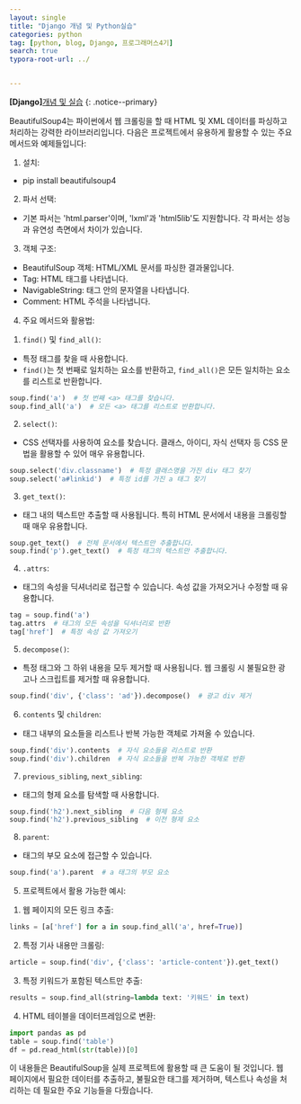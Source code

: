 ```yaml
---
layout: single
title: "Django 개념 및 Python실습"
categories: python
tag: [python, blog, Django, 프로그래머스4기]
search: true
typora-root-url: ../


---
```




**[Django]**[개념 및 실습](https://park-chanyeong.github.io)
{: .notice--primary}



BeautifulSoup4는 파이썬에서 웹 크롤링을 할 때 HTML 및 XML 데이터를 파싱하고 처리하는 강력한 라이브러리입니다.
다음은 프로젝트에서 유용하게 활용할 수 있는 주요 메서드와 예제들입니다:

1. 설치:
- pip install beautifulsoup4

2. 파서 선택:
- 기본 파서는 'html.parser'이며, 'lxml'과 'html5lib'도 지원합니다. 각 파서는 성능과 유연성 측면에서 차이가 있습니다.

3. 객체 구조:
- BeautifulSoup 객체: HTML/XML 문서를 파싱한 결과물입니다.
- Tag: HTML 태그를 나타냅니다.
- NavigableString: 태그 안의 문자열을 나타냅니다.
- Comment: HTML 주석을 나타냅니다.

4. 주요 메서드와 활용법:

1) `find()` 및 `find_all()`:
- 특정 태그를 찾을 때 사용합니다.
- `find()`는 첫 번째로 일치하는 요소를 반환하고, `find_all()`은 모든 일치하는 요소를 리스트로 반환합니다.

```python
soup.find('a')  # 첫 번째 <a> 태그를 찾습니다.
soup.find_all('a')  # 모든 <a> 태그를 리스트로 반환합니다.
```

2) `select()`:
- CSS 선택자를 사용하여 요소를 찾습니다. 클래스, 아이디, 자식 선택자 등 CSS 문법을 활용할 수 있어 매우 유용합니다.

```python
soup.select('div.classname')  # 특정 클래스명을 가진 div 태그 찾기
soup.select('a#linkid')  # 특정 id를 가진 a 태그 찾기
```

3) `get_text()`:
- 태그 내의 텍스트만 추출할 때 사용됩니다. 특히 HTML 문서에서 내용을 크롤링할 때 매우 유용합니다.

```python
soup.get_text()  # 전체 문서에서 텍스트만 추출합니다.
soup.find('p').get_text()  # 특정 태그의 텍스트만 추출합니다.
```

4) `.attrs`:
- 태그의 속성을 딕셔너리로 접근할 수 있습니다. 속성 값을 가져오거나 수정할 때 유용합니다.

```python
tag = soup.find('a')
tag.attrs  # 태그의 모든 속성을 딕셔너리로 반환
tag['href']  # 특정 속성 값 가져오기
```

5) `decompose()`:
- 특정 태그와 그 하위 내용을 모두 제거할 때 사용됩니다. 웹 크롤링 시 불필요한 광고나 스크립트를 제거할 때 유용합니다.

```python
soup.find('div', {'class': 'ad'}).decompose()  # 광고 div 제거
```

6) `contents` 및 `children`:
- 태그 내부의 요소들을 리스트나 반복 가능한 객체로 가져올 수 있습니다.

```python
soup.find('div').contents  # 자식 요소들을 리스트로 반환
soup.find('div').children  # 자식 요소들을 반복 가능한 객체로 반환
```

7) `previous_sibling`, `next_sibling`:
- 태그의 형제 요소를 탐색할 때 사용합니다.

```python
soup.find('h2').next_sibling  # 다음 형제 요소
soup.find('h2').previous_sibling  # 이전 형제 요소
```

8) `parent`:
- 태그의 부모 요소에 접근할 수 있습니다.

```python
soup.find('a').parent  # a 태그의 부모 요소
```

5. 프로젝트에서 활용 가능한 예시:

1) 웹 페이지의 모든 링크 추출:
```python
links = [a['href'] for a in soup.find_all('a', href=True)]
```

2) 특정 기사 내용만 크롤링:
```python
article = soup.find('div', {'class': 'article-content'}).get_text()
```

3) 특정 키워드가 포함된 텍스트만 추출:
```python
results = soup.find_all(string=lambda text: '키워드' in text)
```

4) HTML 테이블을 데이터프레임으로 변환:
```python
import pandas as pd
table = soup.find('table')
df = pd.read_html(str(table))[0]
```

이 내용들은 BeautifulSoup을 실제 프로젝트에 활용할 때 큰 도움이 될 것입니다. 웹 페이지에서 필요한 데이터를 추출하고, 불필요한 태그를 제거하며, 텍스트나 속성을 처리하는 데 필요한 주요 기능들을 다뤘습니다.
